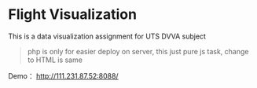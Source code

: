 # Flight Visualization
This is a data visualization assignment for UTS DVVA subject

> php is only for easier deploy on server, this just pure js task, change to HTML is same

Demo： http://111.231.87.52:8088/

